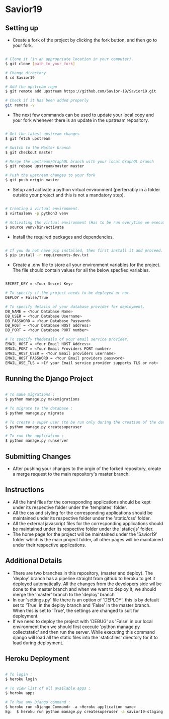# Savior19

## Setting up

* Create a fork of the project by clicking the fork button, and then go to your fork.

```bash

# Clone it (in an appropriate location in your computer).
$ git clone [path_to_your_fork]

# Change directory
$ cd Savior19

# Add the upstream repo
$ git remote add upstream https://github.com/Savior-19/Savior19.git

# Check if it has been added properly
git remote -v

```

* The next few commands can be used to update your local copy and your fork whenever there is an update in the upstream repository.

```bash

# Get the latest upstream changes
$ git fetch upstream

# Switch to the Master branch
$ git checkout master

# Merge the upstream/GraphQL branch with your local GraphQL branch
$ git rebase upstream/master master

# Push the upstream changes to your fork
$ git push origin master

```

* Setup and activate a python virtual environment (perferrably in a folder outside your project and this is not a mandatory step).

```bash

# Creating a virtual environment.
$ virtualenv -p python3 venv

# Activating the virtual environment (Has to be run everytime we execute the project).
$ source venv/bin/activate

```

* Install the required packages and dependencies.

```bash

# If you do not have pip installed, then first install it and proceed.
$ pip install -r requirements-dev.txt

```

* Create a .env file to store all your environment variables for the project.
The file should contain values for all the below specfied variables. 

```bash

SECRET_KEY = <Your Secret Key>

# To specify if the project needs to be deployed or not.
DEPLOY = False/True

# To specify details of your database provider for deployment.
DB_NAME = <Your Database Name>
DB_USER = <Your Database Username>
DB_PASSWORD = <Your Database Password>
DB_HOST = <Your Database HOST address>
DB_PORT = <Your Database PORT number>

# To specify thedetails of your email service provider.
EMAIL_HOST = <Your Email HOST Address>
EMAIL_PORT = <Your Email Providers PORT number>
EMAIL_HOST_USER = <Your Email providers username>
EMAIL_HOST_PASSWORD = <Your Email providers password>
EMAIL_USE_TLS = <If your Email service provider supports TLS or not>

```

## Running the Django Project

```bash

# To make migrations :
$ python manage.py makemigrations

# To migrate to the database :
$ python manage.py migrate

# To create a super user (to be run only during the creation of the database)
$ python manage.py createsuperuser

# To run the application :
$ python manage.py runserver

```

## Submitting Changes

* After pushing your changes to the orgin of the forked repository, create a merge request to the main repository's master branch.

## Instructions


* All the html files for the corresponding applications should be kept under its respective folder under the 'templates' folder.
* All the css and styling for the corresponding applications should be maintained under its respective folder under the 'static/css' folder.
* All the external javascript files for the corresponding applications should be maintained under its respective folder under the 'static/js' folder.
* The home page for the project will be maintained under the 'Savior19' folder which is the main project folder, all other pages will be maintained under their respective applications.

## Additional Details

<ul>
    <li>There are two branches in this repository, (master and deploy). The 'deploy' branch has a pipeline straight from github to heroku to get it deployed automatically. All the changes from the developers side wil be done to the master branch and when we want to deploy it, we should merge the 'master' branch to the 'deploy' branch</li>
    <li>In our 'settings.py' file there is an option of 'DEPLOY', this is by default set to 'True' in the deploy branch and 'False' in the master branch. When this is set to 'True', the settings are changed to suit for deployment.</li>
    <li>If we need to deploy the project with 'DEBUG' as 'False' in our local environment then we should first execute 'python manage.py collectstatic' and then run the server. While executing this command django will load all the static files into the 'staticfiles' directory for it to load during deployment.</li>
</ul>

## Heroku Deployment

```bash

# To login :
$ heroku login

# To view list of all available apps :
$ heroku apps

# To Run any Django command :
$ heroku run <Django Command> -a <Heroku application name>
Eg:  $ heroku run python manage.py createsuperuser -a savior19-staging

```